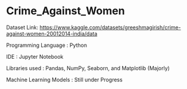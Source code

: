 # Crime_Against_Women

Dataset Link: https://www.kaggle.com/datasets/greeshmagirish/crime-against-women-20012014-india/data

Programming Language : Python

IDE : Jupyter Notebook

Libraries used : Pandas, NumPy, Seaborn, and Matplotlib (Majorly)

Machine Learning Models : Still under Progress
